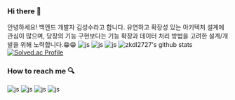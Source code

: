 ### Hi there 👋


안녕하세요! 백엔드 개발자 김성수라고 합니다. 
유연하고 확장성 있는 아키텍처 설계에 관심이 많으며, 당장의 기능 구현보다는 기능 확장과 데이터 처리 방법을 고려한 설계/개발을 위해 노력합니다.😁😁
![js](https://img.shields.io/badge/Java-ED8B00?style=for-the-badge&logo=openjdk&logoColor=white) ![js](https://img.shields.io/badge/Spring-6DB33F?style=for-the-badge&logo=spring&logoColor=white) ![js](https://img.shields.io/badge/MySQL-00000F?style=for-the-badge&logo=mysql&logoColor=white) 
![zkdl2727's github stats](https://github-readme-stats.vercel.app/api?username=zkdl2727&show_icons=true) [![Solved.ac Profile](http://mazassumnida.wtf/api/v2/generate_badge?boj=zkdl2727)](https://solved.ac/백준아이디/)
### How to reach me 🔍
![js](https://img.shields.io/badge/Gmail-D14836?style=for-the-badge&logo=gmail&logoColor=white) ![js](https://img.shields.io/badge/Google-4285F4?logo=google&logoColor=fff&style=for-the-badge) ![js](https://img.shields.io/badge/GitHub-100000?style=for-the-badge&logo=github&logoColor=white) ![js](https://img.shields.io/badge/GitHub-100000?style=for-the-badge&logo=github&logoColor=white)
<!--
**zkdl2727/zkdl2727** is a ✨ _special_ ✨ repository because its `README.md` (this file) appears on your GitHub profile. 

Here are some ideas to get you started:

- 🔭 I’m currently working on ...
- 🌱 I’m currently learning ...
- 👯 I’m looking to collaborate on ...
- 🤔 I’m looking for help with ...
- 💬 Ask me about ...
- 📫 How to reach me: ...
- 😄 Pronouns: ...
- ⚡ Fun fact: ...
-->
